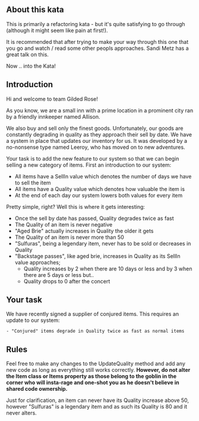 ## About this kata

This is primarily a refactoring kata - but it's quite satisfying to go through (although
it might seem like pain at first!).

It is recommended that after trying to make your way through this one that you go and
watch / read some other peopls approaches. Sandi Metz has a great talk on this.

Now .. into the Kata!


## Introduction

Hi and welcome to team Gilded Rose!

As you know, we are a small inn with a prime location in a prominent city ran by a 
friendly innkeeper named Allison. 

We also buy and sell only the finest goods. Unfortunately, our goods are constantly 
degrading in quality as they approach their sell by date. We have a system in place 
that updates our inventory for us. It was developed by a no-nonsense type named
Leeroy, who has moved on to new adventures.

Your task is to add the new feature to our system so that
we can begin selling a new category of items. First an introduction to our system:

- All items have a SellIn value which denotes the number of days we have to sell the item
- All items have a Quality value which denotes how valuable the item is
- At the end of each day our system lowers both values for every item

Pretty simple, right? Well this is where it gets interesting:

- Once the sell by date has passed, Quality degrades twice as fast
- The Quality of an item is never negative
- "Aged Brie" actually increases in Quality the older it gets
- The Quality of an item is never more than 50
- "Sulfuras", being a legendary item, never has to be sold or decreases in Quality
- "Backstage passes", like aged brie, increases in Quality as its SellIn value approaches;
  - Quality increases by 2 when there are 10 days or less and by 3 when there are 5 days or less but..
  - Quality drops to 0 after the concert


## Your task

We have recently signed a supplier of conjured items. This requires an update to our system:

	- "Conjured" items degrade in Quality twice as fast as normal items

## Rules

Feel free to make any changes to the UpdateQuality method and add any new code as long as everything
still works correctly. **However, do not alter the Item class or Items property as those belong to the
goblin in the corner who will insta-rage and one-shot you as he doesn't believe in shared code
ownership.**

Just for clarification, an item can never have its Quality increase above 50, however "Sulfuras" is a
legendary item and as such its Quality is 80 and it never alters.
